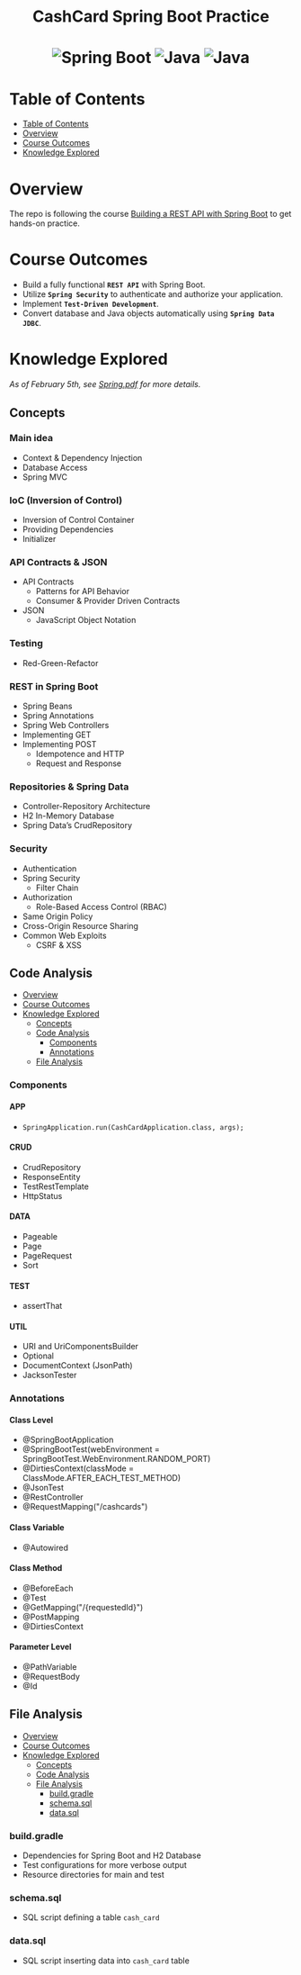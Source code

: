 <h1 align="center">CashCard Spring Boot Practice<h1>

<div align="center">
  <img src="https://img.shields.io/badge/spring boot-82B816.svg?style=for-the-badge&logo=springboot&logoColor=white" alt="Spring Boot">
  <img src="https://img.shields.io/badge/junit-BE3939.svg?style=for-the-badge&logo=junit5&logoColor=white" alt="Java">
  <img src="https://img.shields.io/badge/gradle-02303A.svg?style=for-the-badge&logo=gradle&logoColor=white" alt="Java">
</div>

# Table of Contents

- [Table of Contents](#table-of-contents)
- [Overview](#overview)
- [Course Outcomes](#course-outcomes)
- [Knowledge Explored](#knowledge-explored)

# Overview

The repo is following the course [Building a REST API with Spring Boot](https://spring.academy/courses/building-a-rest-api-with-spring-boot) to get hands-on practice.

# Course Outcomes

- Build a fully functional **`REST API`** with Spring Boot.
- Utilize **`Spring Security`** to authenticate and authorize your application.
- Implement **`Test-Driven Development`**.
- Convert database and Java objects automatically using **`Spring Data JDBC`**.

# Knowledge Explored

*As of February 5th, see [Spring.pdf](Spring.pdf) for more details.*

## Concepts

### Main idea

- Context & Dependency Injection
- Database Access
- Spring MVC

### IoC (Inversion of Control)

- Inversion of Control Container
- Providing Dependencies
- Initializer

### API Contracts & JSON

- API Contracts
  - Patterns for API Behavior
  - Consumer & Provider Driven Contracts
- JSON
  - JavaScript Object Notation

### Testing

- Red-Green-Refactor

### REST in Spring Boot

- Spring Beans
- Spring Annotations
- Spring Web Controllers
- Implementing GET
- Implementing POST
  - Idempotence and HTTP
  - Request and Response

### Repositories & Spring Data

- Controller-Repository Architecture
- H2 In-Memory Database
- Spring Data’s CrudRepository

### Security

- Authentication
- Spring Security
  - Filter Chain
- Authorization
  - Role-Based Access Control (RBAC)
- Same Origin Policy
- Cross-Origin Resource Sharing
- Common Web Exploits
  - CSRF & XSS

## Code Analysis

- [Overview](#overview)
- [Course Outcomes](#course-outcomes)
- [Knowledge Explored](#knowledge-explored)
  - [Concepts](#concepts)
  - [Code Analysis](#code-analysis)
    - [Components](#components)
    - [Annotations](#annotations)
  - [File Analysis](#file-analysis)

### Components

#### APP

- `SpringApplication.run(CashCardApplication.class, args);`

#### CRUD

- CrudRepository
- ResponseEntity
- TestRestTemplate
- HttpStatus

#### DATA

- Pageable
- Page<CashCard>
- PageRequest
- Sort

#### TEST

- assertThat

#### UTIL

- URI and UriComponentsBuilder
- Optional
- DocumentContext (JsonPath)
- JacksonTester

### Annotations

#### Class Level

- @SpringBootApplication
- @SpringBootTest(webEnvironment = SpringBootTest.WebEnvironment.RANDOM_PORT)
- @DirtiesContext(classMode = ClassMode.AFTER_EACH_TEST_METHOD)
- @JsonTest
- @RestController
- @RequestMapping("/cashcards")

#### Class Variable

- @Autowired

#### Class Method

- @BeforeEach
- @Test
- @GetMapping("/{requestedId}")
- @PostMapping
- @DirtiesContext

#### Parameter Level

- @PathVariable
- @RequestBody
- @Id

## File Analysis

- [Overview](#overview)
- [Course Outcomes](#course-outcomes)
- [Knowledge Explored](#knowledge-explored)
  - [Concepts](#concepts)
  - [Code Analysis](#code-analysis)
  - [File Analysis](#file-analysis)
    - [build.gradle](#buildgradle)
    - [schema.sql](#schemasql)
    - [data.sql](#datasql)

### build.gradle

- Dependencies for Spring Boot and H2 Database
- Test configurations for more verbose output
- Resource directories for main and test

### schema.sql

- SQL script defining a table `cash_card`

### data.sql

- SQL script inserting data into `cash_card` table
